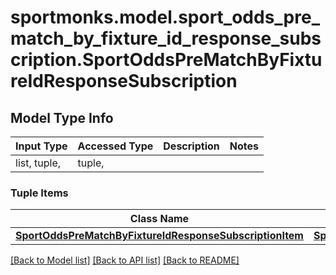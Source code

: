 # sportmonks.model.sport_odds_pre_match_by_fixture_id_response_subscription.SportOddsPreMatchByFixtureIdResponseSubscription

## Model Type Info
Input Type | Accessed Type | Description | Notes
------------ | ------------- | ------------- | -------------
list, tuple,  | tuple,  |  | 

### Tuple Items
Class Name | Input Type | Accessed Type | Description | Notes
------------- | ------------- | ------------- | ------------- | -------------
[**SportOddsPreMatchByFixtureIdResponseSubscriptionItem**](SportOddsPreMatchByFixtureIdResponseSubscriptionItem.md) | [**SportOddsPreMatchByFixtureIdResponseSubscriptionItem**](SportOddsPreMatchByFixtureIdResponseSubscriptionItem.md) | [**SportOddsPreMatchByFixtureIdResponseSubscriptionItem**](SportOddsPreMatchByFixtureIdResponseSubscriptionItem.md) |  | 

[[Back to Model list]](../../README.md#documentation-for-models) [[Back to API list]](../../README.md#documentation-for-api-endpoints) [[Back to README]](../../README.md)


